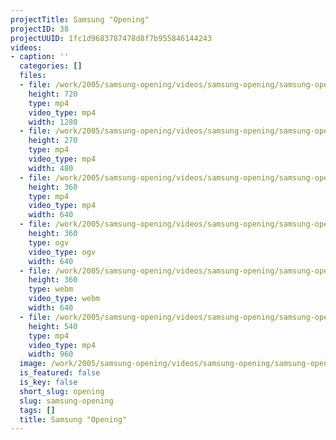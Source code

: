 ```yaml
---
projectTitle: Samsung "Opening"
projectID: 38
projectUUID: 1fc1d9683787478d8f7b955846144243
videos:
- caption: ''
  categories: []
  files:
  - file: /work/2005/samsung-opening/videos/samsung-opening/samsung-opening-1280x720.mp4
    height: 720
    type: mp4
    video_type: mp4
    width: 1280
  - file: /work/2005/samsung-opening/videos/samsung-opening/samsung-opening-480x270.mp4
    height: 270
    type: mp4
    video_type: mp4
    width: 480
  - file: /work/2005/samsung-opening/videos/samsung-opening/samsung-opening-640x360.mp4
    height: 360
    type: mp4
    video_type: mp4
    width: 640
  - file: /work/2005/samsung-opening/videos/samsung-opening/samsung-opening-640x360.ogv
    height: 360
    type: ogv
    video_type: ogv
    width: 640
  - file: /work/2005/samsung-opening/videos/samsung-opening/samsung-opening-640x360.webm
    height: 360
    type: webm
    video_type: webm
    width: 640
  - file: /work/2005/samsung-opening/videos/samsung-opening/samsung-opening-960x540.mp4
    height: 540
    type: mp4
    video_type: mp4
    width: 960
  image: /work/2005/samsung-opening/videos/samsung-opening/samsung-opening.06.jpg
  is_featured: false
  is_key: false
  short_slug: opening
  slug: samsung-opening
  tags: []
  title: Samsung "Opening"
---
```

